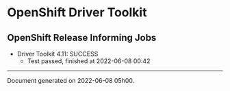 
OpenShift Driver Toolkit
========================

OpenShift Release Informing Jobs
--------------------------------



* Driver Toolkit 4.11: SUCCESS
  - Test passed, finished at 2022-06-08 00:42






---
Document generated on 2022-06-08 05h00.
